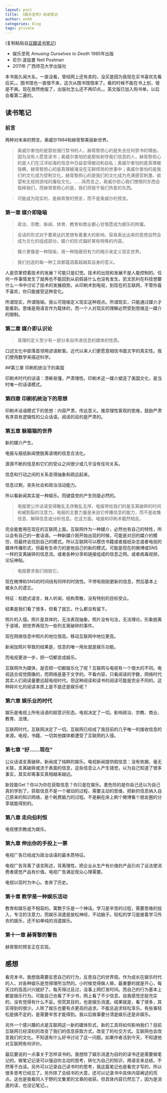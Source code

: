 ```yaml
---
layout: post
title: 《娱乐至死》阅读笔记
author: enh6
categories: blog
tags: private
---
```


(复制粘贴自[豆瓣读书笔记](https://book.douban.com/people/4508071/annotation/1062193/))

- 娱乐至死 *Amusing Ourselves to Death* 1985年出版
- 尼尔·波兹曼 Neil Postman
- 2011年 广西师范大学出版社

本书我久闻大名，一直没看，曾经网上还有卖的，没买是因为我现在买书喜欢先看后买。。图书馆也一直借不来，这次从图书馆借来了。看的时候不能在书上划，很是不爽。现在居然绝版了，出版社怎么还不再印点。。英文版已加入购书单。以后会看第二遍的。

## 读书笔记

### 前言

两种对未来的预言。奥威尔1984和赫胥黎美丽新世界。

> 奥威尔害怕的是那些强行禁书的人，赫胥黎担心的是失去任何禁书的理由，因为没有人愿意读书；奥威尔害怕的是那些剥夺我们信息的人，赫胥黎担心的是人们在汪洋如海的信息中日益变得被动和自私；奥威尔害怕的是真理被隐瞒，赫胥黎担心的是真理被淹没在无聊烦琐的世事中；奥威尔害怕的是我们的文化成为受制文化，赫胥黎担心的是我们的文化成为充满感官刺激、欲望和无规则游戏的庸俗文化。……简而言之，奥威尔担心我们憎恨的东西会毁掉我们，而赫胥黎担心的是，我们将毁于我们热爱的东西。

> 可能成为现实的，是赫胥黎的预言，而不是奥威尔的预言。

### 第一章 媒介即隐喻

> 政治、宗教、新闻、体育、教育和商业都心甘情愿成为娱乐的附庸。

> 会话的形式对于要表达的思想有着重大的影响，容易表达出来的思想自然会成为文化的组成部分。媒介的形式偏好某些特殊的内容。

> 媒介更像是一种隐喻，用一种隐蔽但有力的暗示来定义现实世界。

> 我们创造的每一种工具都蕴涵着超越其自身的意义。

人是否掌控着技术的发展？可能只是幻觉。技术的出现和发展不是人能控制的。任何一件事情发生了就再也不能回到从前假装什么也没有发生。凯文凯利在科技想要什么一书中讨论了技术的发展趋势。从印刷术到电视，到现在的互联网，不管你喜不喜欢，你只能接受这种变化。

所谓现实，所谓隐喻。我认可隐喻定义现实这种观点。所谓现实，只能通过媒介才能看到。思维是用语言作为载体的，而一个人对现实的理解必然受到思维这一媒介的限制。

### 第二章 媒介即认识论

> 真理的定义至少有一部分来自传递信息的媒体的性质。

口述文化中部落首领用谚语断案。近代以来人们更愿意相信书面文字的真实性。我们使用数学来描述科学。

##第三章 印刷机统治下的美国

印刷术时代的话语：清晰易懂，严肃理性。印刷术这一媒介塑造了美国文化，是当时唯一的话语模式。

### 第四章 印刷机统治下的思想

印刷术话语模式下的思想：内容严肃，传达意义。推崇理性客观的思维，鼓励严肃有序具有逻辑性的公众话语。阅读的目的是严肃的。

### 第五章 躲猫猫的世界

新的媒介产生。

电报与报纸新闻使脱离语境的信息合法化。

源源不断的信息和它们的受众之间很少或几乎没有任何关系。

信息和行动之间的关系变得抽象和疏远起来。

信息过剩，丧失社会和政治活动能力。

所以看新闻其实是一种娱乐。而键盘党的产生则是必然的。

> 电报使公共话语变得散乱无序散乱无序。电报带给我们的是支离破碎的时间和被割裂的注意力。电报的主要力量是来自它传播信息的能力，而不是收集信息、解释信息或分析信息。在这方面，电报和印刷术截然相反。

完全能套用在现在的互联网上面。互联网作为一种媒介，必然也有自己的特性，所以会有自己的一套话语。一种新媒介刚开始出现的时候，可能是对旧的媒介的模仿，但最终会找到自己的模式。所以互联网可以模仿书籍或者报纸杂志或者电视的媒体传播形式，但最有生命力的是他自己的新的模式。可能是现在的微博或SNS一样的支离破碎的信息流。或者各种分享和链接组成的信息之网。或者病毒视频，论坛神贴。

> 电报要求我们销毁它。

现在微博和SNS的时间线有同样的时效性。不停有刚刚更新的信息，然后基本上被永久的遗忘。

特征：标题式语言，耸人听闻，结构零散，没有特别的目标受众。

结果是我们看了很多，但看了就忘，什么都没有留下。

照片的入侵。照片是具体的，无法表现抽象。照片没有句法，无法理论。形象脱离于语境，把世界再现为一些列支离破碎的事件。

现在网络信息中照片的地位很高。移动互联网中地位更高。

新闻加照片导致的结果是，信息的唯一用处就是娱乐功能。

而电视更进一步，把一切都变成娱乐。

互联网作为媒体，是否把一切都娱乐化了呢？互联网与电视有一个很大的不同。电视适合视觉图像的，而网络是基于文字的。不看内容，只看阅读的字数，网络时代其实人们阅读量要远超电视时代。但这种阅读和读书的阅读可能是完全不同的。这种碎片化的阅读本质上是不是还是娱乐呢？

### 第六章 娱乐业的时代

娱乐是电视上所有话语的超意识形态。电视决定了一切。影响政治、宗教、商业、教育、法律。

互联网时代，互联网决定了一切。互联网已经成了我目前的几乎唯一的接收信息的来源。电视，书籍，一切其他媒体都遭受了互联网的入侵。

### 第七章 “好……现在”

公众话语支离破碎。新闻成了纯粹的娱乐。电视新闻提供假信息：没有依据，毫无关联，支离破碎或流于表面的信息，这些信息让人产生错觉，以为自己知道了很多事实，其实却离事实真相越来越远。

新技能Get？你以为你在获取信息？你只是在娱乐。更危险的是你自己还以为自己真的学到了。获取信息不是一个被动的过程，需要主动的思维，把新的信息纳入自己原来的知识网络，是个耗费脑力的过程。不是躺在床上刷个微博看个朋友圈的分享就能得到的。

### 第八章 走向伯利恒

电视使宗教成为娱乐。

### 第九章 伸出你的手投上一票

电视广告已经成为政治话语的最本质特征。

电视广告背离了语言陈述，背离理性。把企业从生产有价值的产品引向了设法使消费者感觉产品有价值。电视广告满足观众心理需要。

电视以现时为中心。舍弃了历史。

### 第十章 教学是一种娱乐活动

教育和娱乐是不相容的。寓教于乐是一个神话。学习是辛苦的过程，需要思维的投入，专注的注意力。而娱乐消遣是放松神经，不动脑子。轻松的学习是披着学习外衣的娱乐，还不如单纯的消遣娱乐。

### 第十一章 赫胥黎的警告

赫胥黎的预言正在实现。

## 感想

看完本书，我想我需要反思自己的行为，反思自己的世界观。作为成长在娱乐时代的人，对各种娱乐是觉得理所当然的。小时候觉得做人嘛，最重要的就是开心，每天过的高高兴兴就好了。每天得过且过，没事上网打发时间。而自己的行为基本上都是娱乐行为。可能自己也看了不少书，网上看了不少信息，自我感觉还挺充实的，没有觉得有什么不妥。但究其目的，也是娱乐消遣。结果就是，看了很多，其实得到的很少。人除了娱乐也要有点更高的追求。不能总追求轻松享乐。有些事轻松是搞不定的，是需要辛苦才能得到。我以后做事要分清是娱乐还是非娱乐。

另外一个感兴趣的点是互联网这一新的媒体形式，新的工具将如何影响我们？目前互联网已经深刻的改变了我们的信息获取方式，改变了的社交方式。互联网也会改变我们的文化。不知道有什么好书讨论了这一问题。如果作者活到今天，不知道他对互联网有何评价。

最后要说的一点事关于怎样读书的。我想除了娱乐消遣为目的的读书还是需要做笔记的。做笔记记录可以强迫你主动的思考，转化为自己的知识，用语言来总结，不然等于白读。另外可以记录自己读书时的思考，我这篇笔记也是看完才写的，所以很多思考已经忘了。另外除了总结书的大意，还可以记录书中具体内容阐述的亮点。这也是我看同人于野的文集里的文章的收获。但具体内容已然忘了，因为是消遣的读，也没记笔记。。
